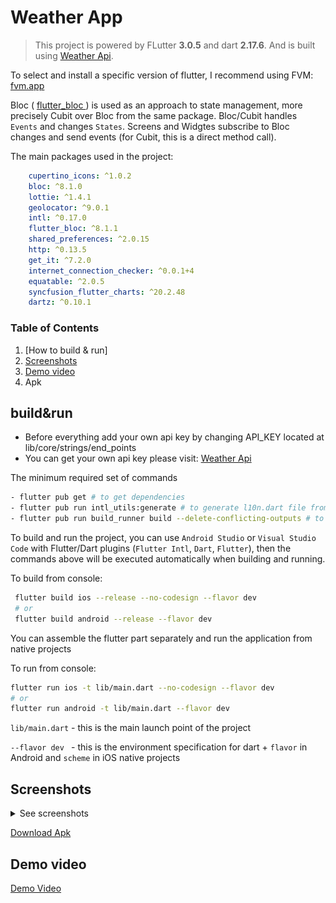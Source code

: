 <h1>Weather App</h1>

> This project is powered by FLutter **3.0.5** and dart **2.17.6**. And is built using [Weather Api](https://www.weatherapi.com/).

To select and install a specific version of flutter, I recommend using FVM: [fvm.app](https://fvm.app)

Bloc ( [ flutter_bloc ](https://pub.dev/packages/flutter_bloc) ) is used as an approach to state management, more precisely Cubit over Bloc from the same package. Bloc/Cubit handles `Events` and changes `States`. Screens and Widgtes subscribe to Bloc changes and send events (for Cubit, this is a direct method call).

The main packages used in the project:

```yaml
    cupertino_icons: ^1.0.2
    bloc: ^8.1.0
    lottie: ^1.4.1
    geolocator: ^9.0.1
    intl: ^0.17.0
    flutter_bloc: ^8.1.1
    shared_preferences: ^2.0.15
    http: ^0.13.5
    get_it: ^7.2.0
    internet_connection_checker: ^0.0.1+4
    equatable: ^2.0.5
    syncfusion_flutter_charts: ^20.2.48
    dartz: ^0.10.1
```

### Table of Contents
1. [How to build & run]
2. [Screenshots](#screenshots)
3. [Demo video](#demo-video)
4. Apk


## build&run

- Before everything add your own api key by changing API_KEY located at lib/core/strings/end_points 
- You can get your own api key please visit: [Weather Api](https://www.weatherapi.com/) 

The minimum required set of commands


```bash
- flutter pub get # to get dependencies
- flutter pub run intl_utils:generate # to generate l10n.dart file from .arb localization files 
- flutter pub run build_runner build --delete-conflicting-outputs # to generate JsonSerializable models
```

To build and run the project, you can use `Android Studio` or `Visual Studio Code` with Flutter/Dart plugins (`Flutter Intl`, `Dart`, `Flutter`), then the commands above will be executed automatically when building and running.


To build from console:

```bash
 flutter build ios --release --no-codesign --flavor dev
 # or
 flutter build android --release --flavor dev
```

You can assemble the flutter part separately and run the application from native projects

To run from console:

```bash
flutter run ios -t lib/main.dart --no-codesign --flavor dev
# or
flutter run android -t lib/main.dart --flavor dev
```

``lib/main.dart`` - this is the main launch point of the project

``--flavor dev `` - this is the environment specification for dart + `flavor` in Android and `scheme` in iOS native projects


## Screenshots
<details>
<summary> See screenshots </summary>
<table>
  <tr>
     <td> No Data Error Page </td>
     <td> Loading Screen </td>
  </tr>
  <tr>
    <td><img src = "https://github.com/sherief4/weather-app/blob/main/resources/1.jpg" width=202 height=405> </td>
    <td><img src = "https://github.com/sherief4/weather-app/blob/main/resources/2.jpg" width=202 height=405> </td>
  </tr>
 </table>
<table>
  <tr>
     <td>Home Page</td>
     <td> Home Page Scroll</td>
     <td> Home Page Scroll</td>
  </tr>
  <tr>
    <td><img src = "https://github.com/sherief4/weather-app/blob/main/resources/3.jpg" width=202 height=405> </td>
    <td><img src = "https://github.com/sherief4/weather-app/blob/main/resources/4.jpg" width=202 height=405> </td>
    <td><img src = "https://github.com/sherief4/weather-app/blob/main/resources/4-1.jpg" width=202 height=405> </td>
  </tr>
 </table>
<table>
  <tr>
     <td>Home Drawer</td>
     <td>Report Wrong Location</td>
     <td>Contact Us Page</td>
  </tr>
  <tr>
    <td><img src = "https://github.com/sherief4/weather-app/blob/main/resources/5.jpg" width=202 height=405> </td>
    <td><img src = "https://github.com/sherief4/weather-app/blob/main/resources/6.jpg" width=202 height=405> </td>
    <td><img src = "https://github.com/sherief4/weather-app/blob/main/resources/7.jpg" width=202 height=405> </td>
  </tr>
 </table>
<table>
  <tr>
     <td>Manage Locations Page</td>
     <td>Search Result Page</td>
     <td>Home Drawer</td>
  </tr>
  <tr>
    <td><img src = "https://github.com/sherief4/weather-app/blob/main/resources/9.jpg" width=202 height=405> </td>
    <td><img src = "https://github.com/sherief4/weather-app/blob/main/resources/8.jpg" width=202 height=405> </td>
    <td><img src = "https://github.com/sherief4/weather-app/blob/main/resources/10.jpg" width=202 height=405> </td>
  </tr>
 </table>
</details>

[Download Apk](https://drive.google.com/file/d/1IIueGic7Joajy1r8rB3e_ydJWxN3B5ug/view?usp=sharing)

## Demo video

[Demo Video](https://drive.google.com/file/d/14Xbp23fImNdpqmIyKaeYruJCtbYOqCrl/view?usp=sharing)
